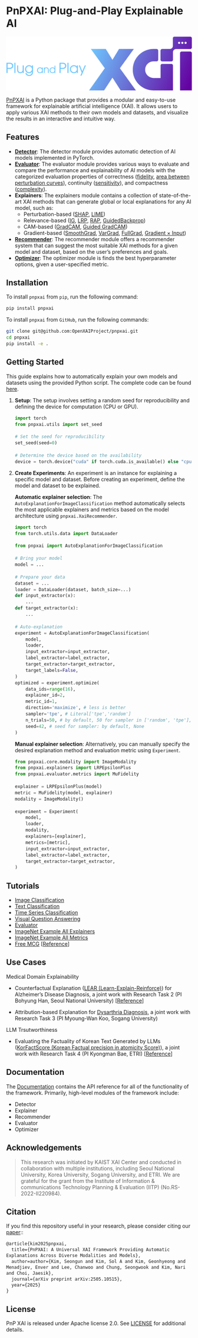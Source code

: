 # PnPXAI: Plug-and-Play Explainable AI

<div align='center'>
    <img src="https://raw.githubusercontent.com/OpenXAIProject/pnpxai/main/assets/pnpxai_logo_horizontal.png">
</div>

[PnPXAI](https://openxaiproject.github.io/pnpxai/) is a Python package that provides a modular and easy-to-use framework for explainable artificial intelligence (XAI). It allows users to apply various XAI methods to their own models and datasets, and visualize the results in an interactive and intuitive way.

## Features

- [**Detector**](https://github.com/OpenXAIProject/pnpxai/tree/main/pnpxai/core/detector): The detector module provides automatic detection of AI models implemented in PyTorch.
- [**Evaluator**](https://github.com/OpenXAIProject/pnpxai/tree/main/pnpxai/evaluator/metrics/): The evaluator module provides various ways to evaluate and compare the performance and explainability of AI models with the categorized evaluation properties of correctness ([fidelity](https://github.com/OpenXAIProject/pnpxai/tree/main/pnpxai/evaluator/metrics/mu_fidelity.py), [area between perturbation curves](https://github.com/OpenXAIProject/pnpxai/tree/main/pnpxai/evaluator/metrics/pixel_flipping.py)), continuity ([sensitivity](https://github.com/OpenXAIProject/pnpxai/tree/main/pnpxai/evaluator/metrics/sensitivity.py)), and compactness ([complexity](https://github.com/OpenXAIProject/pnpxai/tree/main/pnpxai/evaluator/metrics/complexity.py)).
- **Explainers**: The explainers module contains a collection of state-of-the-art XAI methods that can generate global or local explanations for any AI model, such as:
	- Perturbation-based ([SHAP](https://github.com/OpenXAIProject/pnpxai/tree/main/pnpxai/explainers/kernel_shap.py), [LIME](https://github.com/OpenXAIProject/pnpxai/tree/main/pnpxai/explainers/lime.py))
	- Relevance-based ([IG](https://github.com/OpenXAIProject/pnpxai/tree/main/pnpxai/explainers/integrated_gradients.py), [LRP](https://github.com/OpenXAIProject/pnpxai/tree/main/pnpxai/explainers/lrp.py), [RAP](https://github.com/OpenXAIProject/pnpxai/tree/main/pnpxai/explainers/rap), [GuidedBackprop](https://github.com/OpenXAIProject/pnpxai/tree/main/pnpxai/explainers/guided_backprop.py))
	- CAM-based ([GradCAM](https://github.com/OpenXAIProject/pnpxai/tree/main/pnpxai/explainers/grad_cam.py), [Guided GradCAM](https://github.com/OpenXAIProject/pnpxai/tree/main/pnpxai/explainers/guided_grad_cam.py))
	- Gradient-based ([SmoothGrad](https://github.com/OpenXAIProject/pnpxai/tree/main/pnpxai/explainers/smooth_grad.py), [VarGrad](https://github.com/OpenXAIProject/pnpxai/tree/main/pnpxai/explainers/var_grad.py), [FullGrad](https://github.com/OpenXAIProject/pnpxai/tree/main/pnpxai/explainers/full_grad.py), [Gradient &times; Input](https://github.com/OpenXAIProject/pnpxai/tree/main/pnpxai/explainers/grad_x_input.py))
- [**Recommender**](https://github.com/OpenXAIProject/pnpxai/tree/main/pnpxai/core/recommender): The recommender module offers a recommender system that can suggest the most suitable XAI methods for a given model and dataset, based on the user’s preferences and goals.
- [**Optimizer**](https://github.com/OpenXAIProject/pnpxai/tree/main/pnpxai/evaluator/optimizer): The optimizer module is finds the best hyperparameter options, given a user-specified metric.

## Installation

To install `pnpxai` from `pip`, run the following command:

```bash
pip install pnpxai
```

To install `pnpxai` from `GitHub`, run the following commands:

```bash
git clone git@github.com:OpenXAIProject/pnpxai.git
cd pnpxai
pip install -e .
```

## Getting Started

This guide explains how to automatically explain your own models and datasets using the provided Python script. The complete code can be found [here](https://github.com/OpenXAIProject/pnpxai/tree/main/tutorials/auto_explanation_imagenet_example.py).

1. **Setup**: The setup involves setting a random seed for reproducibility and defining the device for computation (CPU or GPU). 
    
    ```python
    import torch
    from pnpxai.utils import set_seed
    
    # Set the seed for reproducibility
    set_seed(seed=0)
    
    # Determine the device based on the availability
    device = torch.device("cuda" if torch.cuda.is_available() else "cpu")
    ```
    
2. **Create Experiments**: An experiment is an instance for explaining a specific model and dataset. Before creating an experiment, define the model and dataset to be explained.

    **Automatic explainer selection**: The `AutoExplanationForImageClassification` method automatically selects the most applicable explainers and metrics based on the model architecture using `pnpxai.XaiRecommender`.
        
    ```python
    import torch
    from torch.utils.data import DataLoader

    from pnpxai import AutoExplanationForImageClassification

    # Bring your model
    model = ...

    # Prepare your data
    dataset = ...
    loader = DataLoader(dataset, batch_size=...)
    def input_extractor(x):
        ...
    def target_extractor(x):
        ...

    # Auto-explanation
    experiment = AutoExplanationForImageClassification(
        model,
        loader,
        input_extractor=input_extractor,
        label_extractor=label_extractor,
        target_extractor=target_extractor,
        target_labels=False,
    )
    optimized = experiment.optimize(
        data_ids=range(16),
        explainer_id=2,
        metric_id=1,
        direction='maximize', # less is better
        sampler='tpe', # Literal['tpe','random']
        n_trials=50, # by default, 50 for sampler in ['random', 'tpe'], None for ['grid']
        seed=42, # seed for sampler: by default, None
    )
    ```
        
    **Manual explainer selection**: Alternatively, you can manually specify the desired explanation method and evaluation metric using `Experiment`.
        
    ```python
    from pnpxai.core.modality import ImageModality
    from pnpxai.explainers import LRPEpsilonPlus
    from pnpxai.evaluator.metrics import MuFidelity
    
    explainer = LRPEpsilonPlus(model)
    metric = MuFidelity(model, explainer)
    modality = ImageModality()

    experiment = Experiment(
        model,
        loader,
        modality,
        explainers=[explainer],
        metrics=[metric],
        input_extractor=input_extractor,
        label_extractor=label_extractor,
        target_extractor=target_extractor,
    )
    ```


## Tutorials
- [Image Classification](https://github.com/OpenXAIProject/pnpxai/tree/main/tutorials/auto_explanation_imagenet_example.py)
- [Text Classification](https://github.com/OpenXAIProject/pnpxai/tree/main/tutorials/auto_explanation_imdb_example.py)
- [Time Series Classification](https://github.com/OpenXAIProject/pnpxai/tree/main/tutorials/auto_explanation_ts_example.py)
- [Visual Question Answering](https://github.com/OpenXAIProject/pnpxai/tree/main/tutorials/auto_explanation_vqa_example.py)
- [Evaluator](https://github.com/OpenXAIProject/pnpxai/tree/main/tutorials/evaluator.py)
- [ImageNet Example All Explainers](https://github.com/OpenXAIProject/pnpxai/tree/main/tutorials/imagenet_example_all_explainers.md)
- [ImageNet Example All Metrics](https://github.com/OpenXAIProject/pnpxai/tree/main/tutorials/imagenet_example_all_metrics.md)
- [Free MCG](https://github.com/OpenXAIProject/pnpxai/tree/main/tutorials/gfgp_tutorial.py) [[Reference](https://arxiv.org/abs/2411.15265)] 

## Use Cases

Medical Domain Explainability

- Counterfactual Explanation ([LEAR (Learn-Explain-Reinforce)](https://github.com/OpenXAIProject/pnpxai/tree/main/tutorials/LEAR_example_all_explainers.md)) for Alzheimer’s Disease Diagnosis, a joint work with Research Task 2 (PI Bohyung Han, Seoul National University) [[Reference](https://ieeexplore.ieee.org/document/9854196)]

- Attribution-based Explanation for [Dysarthria Diagnosis](https://github.com/OpenXAIProject/pnpxai/tree/main/tutorials/xai_ddk_pnpxai_example.md), a joint work with Research Task 3 (PI Myoung-Wan Koo, Sogang University)


LLM Trsutworthiness

- Evaluating the Factuality of Korean Text Generated by LLMs ([KorFactScore (Korean Factual precision in atomicity Score)](https://github.com/OpenXAIProject/pnpxai/tree/main/tutorials/fact_score_example_korfactscore.py)), a joint work with Research Task 4 (PI Kyongman Bae, ETRI)
 [[Reference](https://github.com/ETRI-XAINLP/KorFactScore)]


## Documentation

The [Documentation](https://openxaiproject.github.io/pnpxai/) contains the API reference for all of the functionality of the framework. Primarily, high-level modules of the framework include: 
- Detector
- Explainer
- Recommender
- Evaluator
- Optimizer

## Acknowledgements

> This research was initiated by KAIST XAI Center and conducted in collaboration with multiple institutions, including Seoul National University, Korea University, Sogang University, and ETRI.
We are grateful for the grant from the Institute of Information & communications Technology Planning & Evaluation (IITP) (No.RS-2022-II220984).

## Citation

If you find this repository useful in your research, please consider citing our [paper](https://arxiv.org/abs/2505.10515)::

```
@article{kim2025pnpxai,
  title={PnPXAI: A Universal XAI Framework Providing Automatic Explanations Across Diverse Modalities and Models},
  author=author={Kim, Seongun and Kim, Sol A and Kim, Geonhyeong and Menadjiev, Enver and Lee, Chanwoo and Chung, Seongwook and Kim, Nari and Choi, Jaesik},
  journal={arXiv preprint arXiv:2505.10515},
  year={2025}
}
```

## License

PnP XAI is released under Apache license 2.0. See [LICENSE](https://github.com/OpenXAIProject/pnpxai/tree/main/LICENSE) for additional details.
